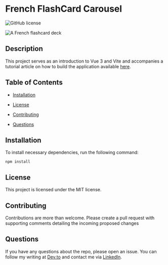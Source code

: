 # French FlashCard Carousel
![GitHub license](https://img.shields.io/badge/license-MIT-blue.svg)

![A French flashcard deck](https://dev-to-uploads.s3.amazonaws.com/uploads/articles/b90igvpzvdxsr8nzikwj.gif)

## Description

This project serves as an introduction to Vue 3 and Vite and accompanies a tutorial article on how to build the application available [here](https://dev.to/menilek/create-a-french-flashcard-carousel-in-an-evening-3hc7).

## Table of Contents

* [Installation](#installation)

* [License](#license)

* [Contributing](#contributing)

* [Questions](#questions)

## Installation

To install necessary dependencies, run the following command:
```
npm install
```
## License

This project is licensed under the MIT license.

## Contributing

Contributions are more than welcome. Please create a pull request with supporting comments detailing the incoming proposed changes


## Questions

If you have any questions about the repo, please open an issue. You can follow my writing at [Dev.to](https://dev.to/menilek) and contact me via [LinkedIn](https://www.linkedin.com/in/menilek-techane/).

